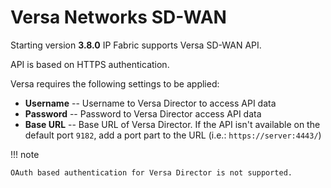 # Versa Networks SD-WAN

Starting version **3.8.0** IP Fabric supports Versa SD-WAN API.

API is based on HTTPS authentication.

Versa requires the following settings to be applied:

-   **Username** -- Username to Versa Director to access API data
-   **Password** -- Password to Versa Director access API data
-   **Base URL** -- Base URL of Versa Director. If the API isn't available on
    the default port `9182`, add a port part to the URL (i.e.: `https://server:4443/`)

!!! note

    OAuth based authentication for Versa Director is not supported.

